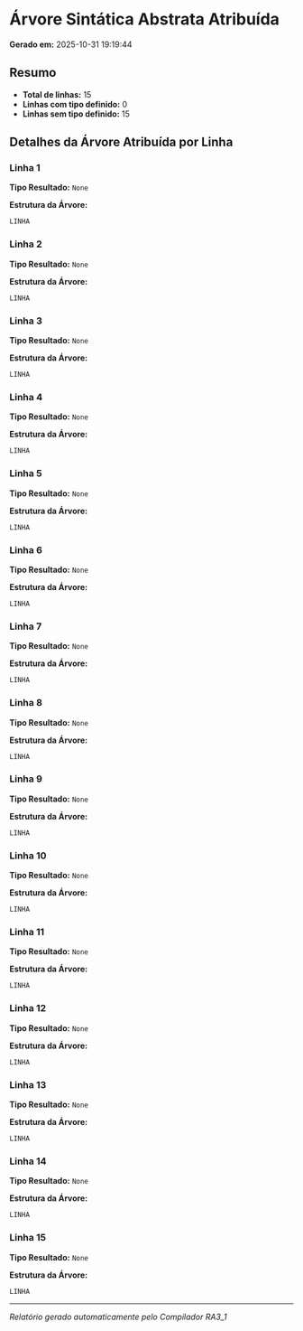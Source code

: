 # Árvore Sintática Abstrata Atribuída

**Gerado em:** 2025-10-31 19:19:44

## Resumo

- **Total de linhas:** 15
- **Linhas com tipo definido:** 0
- **Linhas sem tipo definido:** 15

## Detalhes da Árvore Atribuída por Linha

### Linha 1

**Tipo Resultado:** `None`

**Estrutura da Árvore:**

```
LINHA
```

### Linha 2

**Tipo Resultado:** `None`

**Estrutura da Árvore:**

```
LINHA
```

### Linha 3

**Tipo Resultado:** `None`

**Estrutura da Árvore:**

```
LINHA
```

### Linha 4

**Tipo Resultado:** `None`

**Estrutura da Árvore:**

```
LINHA
```

### Linha 5

**Tipo Resultado:** `None`

**Estrutura da Árvore:**

```
LINHA
```

### Linha 6

**Tipo Resultado:** `None`

**Estrutura da Árvore:**

```
LINHA
```

### Linha 7

**Tipo Resultado:** `None`

**Estrutura da Árvore:**

```
LINHA
```

### Linha 8

**Tipo Resultado:** `None`

**Estrutura da Árvore:**

```
LINHA
```

### Linha 9

**Tipo Resultado:** `None`

**Estrutura da Árvore:**

```
LINHA
```

### Linha 10

**Tipo Resultado:** `None`

**Estrutura da Árvore:**

```
LINHA
```

### Linha 11

**Tipo Resultado:** `None`

**Estrutura da Árvore:**

```
LINHA
```

### Linha 12

**Tipo Resultado:** `None`

**Estrutura da Árvore:**

```
LINHA
```

### Linha 13

**Tipo Resultado:** `None`

**Estrutura da Árvore:**

```
LINHA
```

### Linha 14

**Tipo Resultado:** `None`

**Estrutura da Árvore:**

```
LINHA
```

### Linha 15

**Tipo Resultado:** `None`

**Estrutura da Árvore:**

```
LINHA
```


---
*Relatório gerado automaticamente pelo Compilador RA3_1*